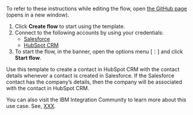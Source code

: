 To refer to these instructions while editing the flow, open [the GitHub page](https://github.com/ot4i/app-connect-templates/tree/master/resources/markdown/Create%20a%20contact%20in%20HubSpot%20CRM%20and%20associate%20the%20contact%20with%20a%20company%20whenever%20a%20contact%20is%20created%20in%20Salesforce_instructions.md) (opens in a new window).

1. Click **Create flow** to start using the template.
2. Connect to the following accounts by using your credentials:
   - [Salesforce](https://www.ibm.com/docs/en/app-connect/containers_cd?topic=apps-salesforce)
   - [HubSpot CRM](https://www.ibm.com/docs/en/app-connect/containers_cd?topic=apps-hubspot-crm)
3. To start the flow, in the banner, open the options menu [⋮] and click **Start flow**.

Use this template to create a contact in HubSpot CRM with the contact details whenever a contact is created in Salesforce. If the Salesforce contact has the company’s details, then the company will be associated with the contact in HubSpot CRM.

You can also visit the IBM Integration Community to learn more about this use case. See, [XXX](??).
